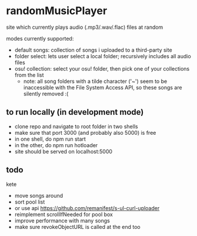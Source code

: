 # randomMusicPlayer

site which currently plays audio (.mp3/.wav/.flac) files at random

modes currently supported:
- default songs: collection of songs i uploaded to a third-party site
- folder select: lets user select a local folder; recursively includes all audio files
- osu! collection: select your osu! folder, then pick one of your collections from the list
  - note: all song folders with a tilde character ('~') seem to be inaccessible with the File System Access API, so these songs are silently removed :(

## to run locally (in development mode)

- clone repo and navigate to root folder in two shells
- make sure that port 3000 (and probably also 5000) is free
- in one shell, do npm run start
- in the other, do npm run hotloader
- site should be served on localhost:5000

## todo
kete
- move songs around
- sort pool list
- or use api https://github.com/remanifest/s-ul-curl-uploader
- reimplement scrollIfNeeded for pool box
- improve performance with many songs
- make sure revokeObjectURL is called at the end too